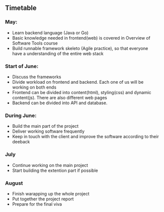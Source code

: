 ## Timetable
### May:
* Learn backend language (Java or Go)
* Basic knowledge needed in frontend(web) is covered in Overview of Software Tools course
* Build runnable framework skeleto (Agile practice), so that everyone have a understanding of the entire web stack
### Start of June:
* Discuss the frameworks
* Divide workload on frontend and backend. Each one of us will be working on both ends
* Frontend can be divided into content(html), styling(css) and dynamic content(js). There are also different web pages
* Backend can be divided into API and database. 
### During June:
* Build the main part of the project
* Deliver working software frequently 
* Keep in touch with the client and improve the software according to their deeback
### July
* Continue working on the main project
* Start building the extention part if possible
### August
* Finish warapping up the whole project
* Put together the project report 
* Prepare for the final viva
